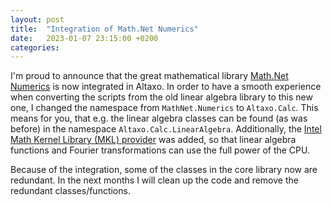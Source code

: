 ```yaml
---
layout: post
title:  "Integration of Math.Net Numerics"
date:   2023-01-07 23:15:00 +0200
categories: 
---
```


I'm proud to announce that the great mathematical library [Math.Net Numerics](https://numerics.mathdotnet.com/) is now integrated in
Altaxo. In order to have a smooth experience when converting the scripts from the old linear algebra library to this new one,
I changed the namespace from `MathNet.Numerics` to `Altaxo.Calc`. This means for you, that e.g. the linear algebra classes can be
found (as was before) in the namespace `Altaxo.Calc.LinearAlgebra`. Additionally, the 
[Intel Math Kernel Library (MKL) provider](https://numerics.mathdotnet.com/MKL.html) was added, so that linear algebra functions
and Fourier transformations can use the full power of the CPU.

Because of the integration, some of the classes in the core library now are redundant. In the next months I will clean
up the code and remove the redundant classes/functions. 
